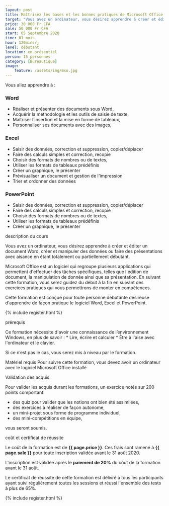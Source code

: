 ```yaml
---
layout: post
title: Maîtrisez les bases et les bonnes pratiques de Microsoft Office (Word, Excel, PowerPoint)
target: "Vous avez un ordinateur, vous désirez apprendre à créer et éditer un document Word, créer et manipuler des données ou faire des présentations avec aisance en étant totalement ou partiellement débutant dans le domaine, alors cette formation est faites pour vous."
price: 30 000 Fr CFA
sale: 50 000 Fr CFA
start: 05 Septembre 2020
time: 01 mois
hour: 120mins/j
level: débutant
location: en présentiel
person: 15 personnes 
category: [Bureautique]
image:
    feature: /assets/img/mso.jpg
---
```



<p class="text-muted text-uppercase h4 border-bottom py-3">Vous allez apprendre à : </p>

### Word

* Réaliser et présenter des documents sous Word,
* Acquérir la méthodologie et les outils de saisie de texte,
* Maîtriser l’insertion et la mise en forme de tableaux,
* Personnaliser ses documents avec des images,

### Excel

* Saisir des données, correction et suppression, copier/déplacer
* Faire des calculs simples et correction, recopie
* Choisir des formats de nombres ou de textes,
* Utiliser les formats de tableaux prédéfinis
* Créer un graphique, le présenter
* Prévisualiser un document et gestion de l'impression
* Trier et ordonner des données

### PowerPoint

* Saisir des données, correction et suppression, copier/déplacer
* Faire des calculs simples et correction, recopie
* Choisir des formats de nombres ou de textes,
* Utiliser les formats de tableaux prédéfinis
* Créer un graphique, le présenter

<p id="about-course" class="text-muted text-uppercase h4 border-bottom py-3">description du cours</p>

Vous avez un ordinateur, vous désirez apprendre à créer et éditer un document Word, créer et manipuler des données ou faire des présentations avec aisance en étant totalement ou partiellement débutant.

Microsoft Office est un logiciel qui regroupe plusieurs applications qui permettent d'effectuer des tâches spécifiques, telles que l'édition de document, la manipulation de donnée ainsi que sa présentation.
En suivant cette formation, vous serez guidez du début à la fin en suivant des exercices pratiques qui vous permettrons de monter en compétences.

Cette formation est conçue pour toute personne débutante désireuse d'apprendre de façon pratique le logiciel Word, Excel et PowerPoint.

<!-- inscription -->
{% include register.html %}


<p class="text-muted text-uppercase h4 border-bottom py-3">prérequis</p>
Ce formation nécessite d'avoir une connaissance de l’environnement Windows, en plus de savoir :
* Lire, écrire et calculer
* Être à l'aise avec l'ordinateur et le clavier.

Si ce n’est pas le cas, vous serez mis à niveau par le formation.

Matériel requis
Pour suivre cette formation, vous devez avoir un ordinateur avec le logiciel Microsoft Office installé

<p class="text-muted text-uppercase h4 border-bottom py-3">
Validation des acquis</p>

Pour valider les acquis durant les formations, un exercice notés sur 200 points comportant:

* des quiz pour valider que les notions ont bien été assimilées,
* des exercices à réaliser de façon autonome,
* un mini-projet sous forme de programme individuel,
* des mini-compétitions en équipe,

vous seront soumis.

<div class="bg-light p-4">
<p class="text-uppercase h4 border-bottom py-3">coût et certificat de réussite</p>

Le coût de la formation est de <strong>{{ page.price }}</strong>. Ces frais sont ramené à <strong>{{ page.sale }}</strong> pour toute inscription validée avant le 31 août 2020.

L'inscription est validée après le <strong>paiement de 20%</strong> du côut de la formation avant le 31 août.

Le certificat de réussite de cette formation est délivré à tous les participants ayant suivi régulièrement toutes les sessions et réussi l'ensemble des tests à plus de 65%.

<!-- inscription -->
{% include register.html %}
